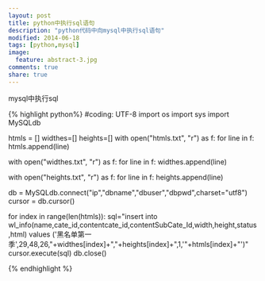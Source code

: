 ```yaml
---
layout: post
title: python中执行sql语句
description: "python代码中向mysql中执行sql语句"
modified: 2014-06-18
tags: [python,mysql]
image:
  feature: abstract-3.jpg
comments: true
share: true
---
```

mysql中执行sql

{% highlight python%}
#coding: UTF-8
import os
import sys
import MySQLdb

htmls = []
widthes=[]
heights=[]
with open("htmls.txt", "r") as f:
     for line in f:
          htmls.append(line)

with open("widthes.txt", "r") as f:
     for line in f:
          widthes.append(line)

with open("heights.txt", "r") as f:
     for line in f:
          heights.append(line)

db = MySQLdb.connect("ip","dbname","dbuser","dbpwd",charset="utf8")
cursor = db.cursor()

for index in range(len(htmls)):
    sql="insert into wl_info(name,cate_id,contentcate_id,contentSubCate_Id,width,height,status,html) values ('黑名单第一季',29,48,26,"+widthes[index]+","+heights[index]+",1,'"+htmls[index]+"')"
    cursor.execute(sql)
db.close()

{% endhighlight %}
